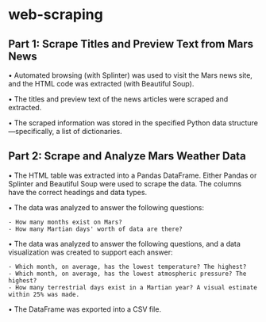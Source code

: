 # web-scraping

## Part 1: Scrape Titles and Preview Text from Mars News 

• Automated browsing (with Splinter) was used to visit the Mars news site, and the HTML code was extracted (with Beautiful Soup). 

• The titles and preview text of the news articles were scraped and extracted. 

• The scraped information was stored in the specified Python data structure—specifically, a list of dictionaries. 

## Part 2: Scrape and Analyze Mars Weather Data 

• The HTML table was extracted into a Pandas DataFrame. Either Pandas or Splinter and Beautiful Soup were used to scrape the data. The columns have the correct headings and data types. 

• The data was analyzed to answer the following questions: 

    - How many months exist on Mars? 
    - How many Martian days' worth of data are there? 

• The data was analyzed to answer the following questions, and a data visualization was created to support each answer: 

    - Which month, on average, has the lowest temperature? The highest? 
    - Which month, on average, has the lowest atmospheric pressure? The highest? 
    - How many terrestrial days exist in a Martian year? A visual estimate within 25% was made. 

• The DataFrame was exported into a CSV file.